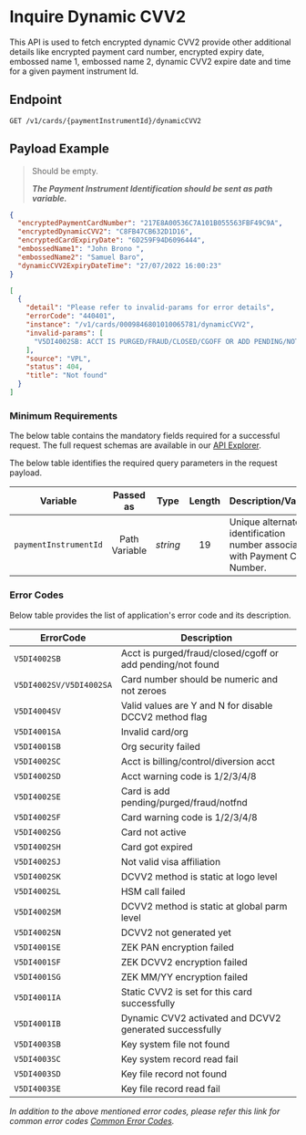 # Inquire Dynamic CVV2

This API is used to fetch encrypted dynamic CVV2 provide other additional details like encrypted payment card number, encrypted expiry date, embossed name 1, embossed name 2, dynamic CVV2 expire date and time for a given payment instrument Id.

## Endpoint

`GET /v1/cards/{paymentInstrumentId}/dynamicCVV2`

## Payload Example

<!--
type: tab
titles: Request, Response, Error
-->

>Should be empty.  
>
>***The Payment Instrument Identification should be sent as path variable.***

<!--
type: tab
--> 

```json
{
  "encryptedPaymentCardNumber": "217E8A00536C7A101B055563FBF49C9A",
  "encryptedDynamicCVV2": "C8FB47CB632D1D16",
  "encryptedCardExpiryDate": "6D259F94D6096444",
  "embossedName1": "John Brono ",
  "embossedName2": "Samuel Baro",
  "dynamicCVV2ExpiryDateTime": "27/07/2022 16:00:23"
}
```

<!--
type: tab
--> 

```json
[
  {
    "detail": "Please refer to invalid-params for error details",
    "errorCode": "440401",
    "instance": "/v1/cards/0009846801010065781/dynamicCVV2",
    "invalid-params": [
      "V5DI4002SB: ACCT IS PURGED/FRAUD/CLOSED/CGOFF OR ADD PENDING/NOT FOUND"
    ],
    "source": "VPL",
    "status": 404,
    "title": "Not found"
  }
]
```

<!-- type: tab-end -->

### Minimum Requirements

The below table contains the mandatory fields required for a successful request. The full request schemas are available in our [API Explorer](../api/?type=get&path=/v1/cards/{paymentInstrumentId}/dynamicCVV2).

The below table identifies the required query parameters in the request payload.

| Variable | Passed as | Type | Length | Description/Values |
| -------- | :-------: | :--: | :------------: | ------------------ |
| `paymentInstrumentId` | Path Variable | *string* | 19 | Unique alternate identification number associated with Payment Card Number. |


### Error Codes 

Below table provides the list of application's error code and its description.

| ErrorCode |  Description |
| --------  | ------------------ |
| `V5DI4002SB` | Acct is purged/fraud/closed/cgoff or add pending/not found |
| `V5DI4002SV/V5DI4002SA` | Card number should be numeric and not zeroes |  
| `V5DI4004SV` | Valid values are Y and N for disable DCCV2 method flag |    
| `V5DI4001SA` | Invalid card/org |                                               
| `V5DI4001SB` | Org security failed |  
| `V5DI4002SC` | Acct is billing/control/diversion acct |                          
| `V5DI4002SD` | Acct warning code is 1/2/3/4/8 |                                 
| `V5DI4002SE` | Card is add pending/purged/fraud/notfnd |                       
| `V5DI4002SF` | Card warning code is 1/2/3/4/8 |                                 
| `V5DI4002SG` | Card not active |                                                
| `V5DI4002SH` | Card got expired |                              
| `V5DI4002SJ` | Not valid visa affiliation |                                     
| `V5DI4002SK` | DCVV2 method is static at logo level |                           
| `V5DI4002SL` | HSM call failed |                                                 
| `V5DI4002SM` | DCVV2 method is static at global parm level |                    
| `V5DI4002SN` | DCVV2 not generated yet |                          
| `V5DI4001SE` | ZEK PAN encryption failed |                                       
| `V5DI4001SF` | ZEK DCVV2 encryption failed |                                    
| `V5DI4001SG` | ZEK MM/YY encryption failed |                                    
| `V5DI4001IA` | Static CVV2 is set for this card successfully |                  
| `V5DI4001IB` | Dynamic CVV2 activated and DCVV2 generated successfully |        
| `V5DI4003SB` | Key system file not found |                                      
| `V5DI4003SC` | Key system record read fail |                                   
| `V5DI4003SD` | Key file record not found |                                      
| `V5DI4003SE` | Key file record read fail |


*In addition to the above mentioned error codes, please refer this link for common error codes [Common Error Codes](?path=docs/Common_Error_Code.md).*
